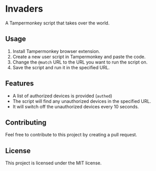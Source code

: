 # Invaders
A Tampermonkey script that takes over the world.

## Usage
1. Install Tampermonkey browser extension.
2. Create a new user script in Tampermonkey and paste the code.
3. Change the `@match` URL to the URL you want to run the script on.
4. Save the script and run it in the specified URL.

## Features
- A list of authorized devices is provided (`authed`)
- The script will find any unauthorized devices in the specified URL.
- It will switch off the unauthorized devices every 10 seconds.

## Contributing
Feel free to contribute to this project by creating a pull request.

## License
This project is licensed under the MIT license.
